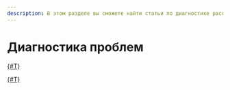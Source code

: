 ```yaml
---
description: В этом разделе вы сможете найти статьи по диагностике распространенных ошибок при работе с Ideco UTM.
---
```


# Диагностика проблем 


[{#T}](site-does-not-open.md)



[{#T}](internet-does-not-work.md)


